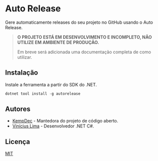 # Auto Release

Gere automaticamente releases do seu projeto no GitHub usando o Auto Release.

> **O PROJETO ESTÁ EM DESENVOLVIMENTO E INCOMPLETO, NÃO UTILIZE EM AMBIENTE DE PRODUÇÃO.**
> 
> Em breve será adicionada uma documentação completa de como utilizar.

## Instalação

Instale a ferramenta a partir do SDK do .NET.

``` powershell
dotnet tool install -g autorelease
```

## Autores

- [KempDec](https://kempdec.com) - Mantedora do projeto de código aberto.
- [Vinícius Lima](https://github.com/viniciusxdl) - Desenvolvedor .NET C#.

## Licença

[MIT](https://github.com/kempdec/AutoRelease/blob/main/LICENSE.txt)